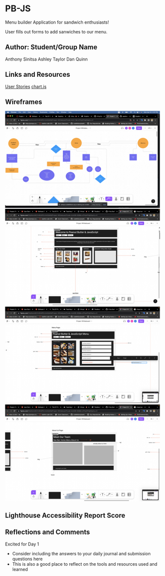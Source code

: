 # PB-JS

Menu builder Application for sandwich enthusiasts!

User fills out forms to add sanwiches to our menu.

## Author: Student/Group Name

Anthony Sinitsa
Ashley Taylor
Dan Quinn

## Links and Resources

[User Stories](https://trello.com/b/U0EfzBKJ/user-stories)
[chart.js](https://www.chartjs.org/)


## Wireframes

![Domain Model](img/Screenshot%202023-04-24%20at%204.22.08%20PM.png)
![Home](img/Screenshot%202023-04-24%20at%201.44.59%20PM.png)
![Menu](img/Screenshot%202023-04-24%20at%201.45.07%20PM.png)
![About Us](img/Screenshot%202023-04-24%20at%201.45.03%20PM.png)

## Lighthouse Accessibility Report Score



## Reflections and Comments

Excited for Day 1

* Consider including the answers to your daily journal and submission questions here
* This is also a good place to reflect on the tools and resources used and learned
